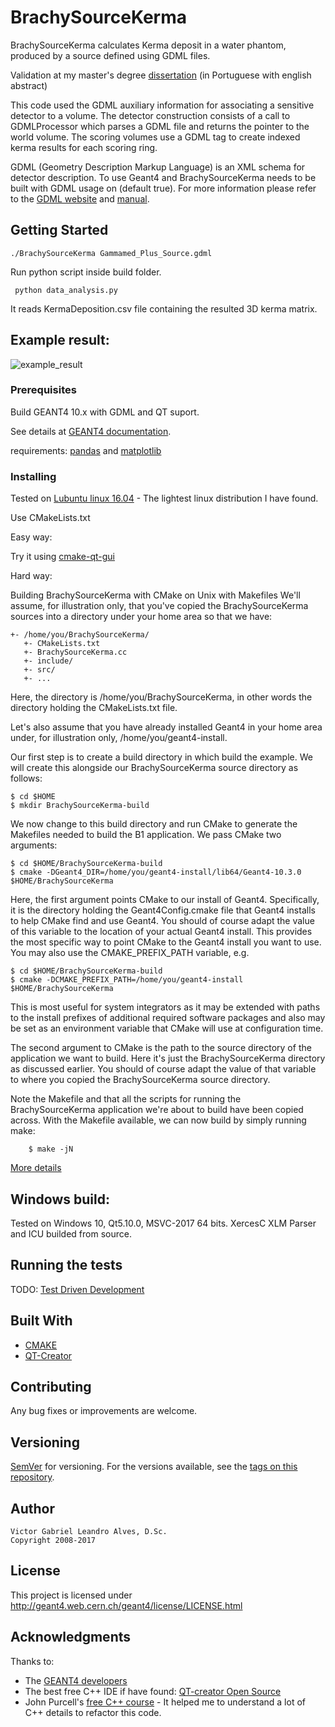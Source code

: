 # BrachySourceKerma
BrachySourceKerma calculates Kerma deposit in a water phantom, produced by a source defined using GDML files.

Validation at my master's degree [dissertation](http://www1.inca.gov.br/pqrt/download/trab/dissertacao_mestrado_victor_gabriel_leandro_alves.pdf) (in Portuguese with english abstract)


This code used the GDML auxiliary information for associating a sensitive detector to a volume.
The detector construction consists of a call to GDMLProcessor which parses a GDML file and returns the pointer to the world volume.
The scoring volumes use a GDML tag to create indexed kerma results for each scoring ring.

GDML (Geometry Description Markup Language) is an XML schema for detector description.
To use Geant4 and BrachySourceKerma needs to be built with GDML usage on (default true). For more
information please refer to the [GDML website](http://gdml.web.cern.ch/GDML) and
[manual](http://gdml.web.cern.ch/GDML/doc/GDMLmanual.pdf).


## Getting Started

    ./BrachySourceKerma Gammamed_Plus_Source.gdml

Run python script inside build folder.

     python data_analysis.py 

It reads KermaDeposition.csv file containing the resulted 3D kerma matrix.

## Example result:

![example_result](https://user-images.githubusercontent.com/6777517/35172841-6939db5e-fd50-11e7-9616-74b964d66afe.jpg)

### Prerequisites

Build GEANT4 10.x with GDML and QT suport.

See details at [GEANT4 documentation](https://geant4.web.cern.ch/geant4/UserDocumentation/UsersGuides/InstallationGuide/html/ch02.html).

requirements: [pandas](https://pandas.pydata.org/) and [matplotlib](https://matplotlib.org/)  

### Installing

Tested on [Lubuntu linux 16.04](http://lubuntu.net/) - The lightest linux distribution I have found.

Use CMakeLists.txt

Easy way:

Try it using [cmake-qt-gui](https://launchpad.net/ubuntu/xenial/+package/cmake-qt-gui)

Hard way:

Building BrachySourceKerma with CMake on Unix with Makefiles
We'll assume, for illustration only, that you've copied the BrachySourceKerma sources into a directory under your home area so that we have:

    +- /home/you/BrachySourceKerma/
       +- CMakeLists.txt
       +- BrachySourceKerma.cc
       +- include/
       +- src/
       +- ...

Here, the directory is /home/you/BrachySourceKerma, in other words the directory holding the CMakeLists.txt file.

Let's also assume that you have already installed Geant4 in your home area under, for illustration only, /home/you/geant4-install.

Our first step is to create a build directory in which build the example. We will create this alongside our BrachySourceKerma source directory as follows:

    $ cd $HOME
    $ mkdir BrachySourceKerma-build

We now change to this build directory and run CMake to generate the Makefiles needed to build the B1 application. We pass CMake two arguments:

    $ cd $HOME/BrachySourceKerma-build
    $ cmake -DGeant4_DIR=/home/you/geant4-install/lib64/Geant4-10.3.0 $HOME/BrachySourceKerma

Here, the first argument points CMake to our install of Geant4. Specifically, it is the directory holding the Geant4Config.cmake file that Geant4 installs to help CMake find and use Geant4. You should of course adapt the value of this variable to the location of your actual Geant4 install. This provides the most specific way to point CMake to the Geant4 install you want to use. You may also use the CMAKE_PREFIX_PATH variable, e.g.

    $ cd $HOME/BrachySourceKerma-build
    $ cmake -DCMAKE_PREFIX_PATH=/home/you/geant4-install $HOME/BrachySourceKerma

This is most useful for system integrators as it may be extended with paths to the install prefixes of additional required software packages and also may be set as an environment variable that CMake will use at configuration time.

The second argument to CMake is the path to the source directory of the application we want to build. Here it's just the BrachySourceKerma directory as discussed earlier. You should of course adapt the value of that variable to where you copied the BrachySourceKerma source directory.

Note the Makefile and that all the scripts for running the BrachySourceKerma application we're about to build have been copied across. With the Makefile available, we can now build by simply running make:

        $ make -jN


[More details](https://geant4.web.cern.ch/geant4/UserDocumentation/UsersGuides/ForApplicationDeveloper/html/ch02s08.html)


## Windows build:
  Tested on Windows 10, Qt5.10.0, MSVC-2017 64 bits. XercesC XLM Parser and ICU builded from source.

## Running the tests

TODO: [Test Driven Development](http://agiledata.org/essays/tdd.html)

## Built With

* [CMAKE](https://cmake.org/)
* [QT-Creator](https://en.wikipedia.org/wiki/Qt_Creator)

## Contributing

Any bug fixes or improvements are welcome.

## Versioning

[SemVer](http://semver.org/) for versioning. For the versions available, see the [tags on this repository](https://github.com/your/project/tags).

## Author
    Victor Gabriel Leandro Alves, D.Sc.
    Copyright 2008-2017

## License

This project is licensed under http://geant4.web.cern.ch/geant4/license/LICENSE.html

## Acknowledgments

Thanks to:
* The [GEANT4 developers](http://geant4.web.cern.ch/geant4/collaboration/contacts.shtml)
* The best free C++ IDE if have found: [QT-creator Open Source](https://www.qt.io/download-qt-for-application-development)
* John Purcell's [free C++ course](https://www.udemy.com/free-learn-c-tutorial-beginners/) - It helped me to understand a lot of C++ details to refactor this code.
